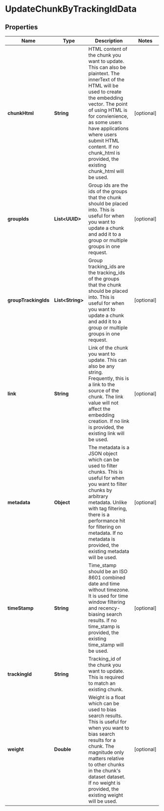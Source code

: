 

# UpdateChunkByTrackingIdData


## Properties

| Name | Type | Description | Notes |
|------------ | ------------- | ------------- | -------------|
|**chunkHtml** | **String** | HTML content of the chunk you want to update. This can also be plaintext. The innerText of the HTML will be used to create the embedding vector. The point of using HTML is for convienience, as some users have applications where users submit HTML content. If no chunk_html is provided, the existing chunk_html will be used. |  [optional] |
|**groupIds** | **List&lt;UUID&gt;** | Group ids are the ids of the groups that the chunk should be placed into. This is useful for when you want to update a chunk and add it to a group or multiple groups in one request. |  [optional] |
|**groupTrackingIds** | **List&lt;String&gt;** | Group tracking_ids are the tracking_ids of the groups that the chunk should be placed into. This is useful for when you want to update a chunk and add it to a group or multiple groups in one request. |  [optional] |
|**link** | **String** | Link of the chunk you want to update. This can also be any string. Frequently, this is a link to the source of the chunk. The link value will not affect the embedding creation. If no link is provided, the existing link will be used. |  [optional] |
|**metadata** | **Object** | The metadata is a JSON object which can be used to filter chunks. This is useful for when you want to filter chunks by arbitrary metadata. Unlike with tag filtering, there is a performance hit for filtering on metadata. If no metadata is provided, the existing metadata will be used. |  [optional] |
|**timeStamp** | **String** | Time_stamp should be an ISO 8601 combined date and time without timezone. It is used for time window filtering and recency-biasing search results. If no time_stamp is provided, the existing time_stamp will be used. |  [optional] |
|**trackingId** | **String** | Tracking_id of the chunk you want to update. This is required to match an existing chunk. |  |
|**weight** | **Double** | Weight is a float which can be used to bias search results. This is useful for when you want to bias search results for a chunk. The magnitude only matters relative to other chunks in the chunk&#39;s dataset dataset. If no weight is provided, the existing weight will be used. |  [optional] |



